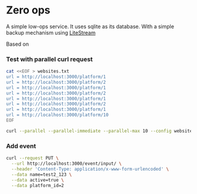 # Zero ops

A simple low-ops service.  It uses sqlite as its database.
With a simple backup mechanism using [LiteStream]()

Based on 

### Test with parallel curl request

``` bash
cat <<EOF > websites.txt
url = http://localhost:3000/platform/1
url = http://localhost:3000/platform/2
url = http://localhost:3000/platform/1
url = http://localhost:3000/platform/2
url = http://localhost:3000/platform/1
url = http://localhost:3000/platform/2
url = http://localhost:3000/platform/1
url = http://localhost:3000/platform/10
EOF

curl --parallel --parallel-immediate --parallel-max 10 --config websites.txt
```

### Add event 

``` bash
curl --request PUT \
  --url http://localhost:3000/event/input/ \
  --header 'Content-Type: application/x-www-form-urlencoded' \
  --data name=test2_123 \
  --data active=true \
  --data platform_id=2
```
